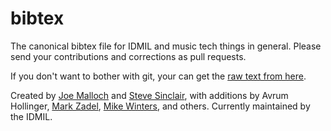 bibtex
======

The canonical bibtex file for IDMIL and music tech things in general.  Please send your contributions and corrections as pull requests.  

If you don't want to bother with git, your can get the [raw text from here](https://raw.githubusercontent.com/IDMIL/bibtex/master/references.bib).

Created by [Joe Malloch](https://github.com/malloch) and [Steve Sinclair](https://github.com/radarsat1), with additions by Avrum Hollinger, [Mark Zadel](https://github.com/mzadel), [Mike Winters](https://github.com/mikewinters), and others.  Currently maintained by the IDMIL.  
